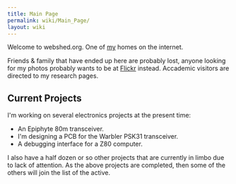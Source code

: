 ```yaml
---
title: Main Page
permalink: wiki/Main_Page/
layout: wiki
---
```


Welcome to webshed.org. One of [my](/wiki/About_Me "wikilink") homes on the
internet.

Friends & family that have ended up here are probably lost, anyone
looking for my photos probably wants to be at
[Flickr](http://www.flickr.com/photos/dtl/) instead. Accademic visitors
are directed to my research pages.

Current Projects
----------------

I'm working on several electronics projects at the present time:

-   An Epiphyte 80m transceiver.
-   I'm designing a PCB for the Warbler PSK31 transceiver.
-   A debugging interface for a Z80 computer.

I also have a half dozen or so other projects that are currently in
limbo due to lack of attention. As the above projects are completed,
then some of the others will join the list of the active.
